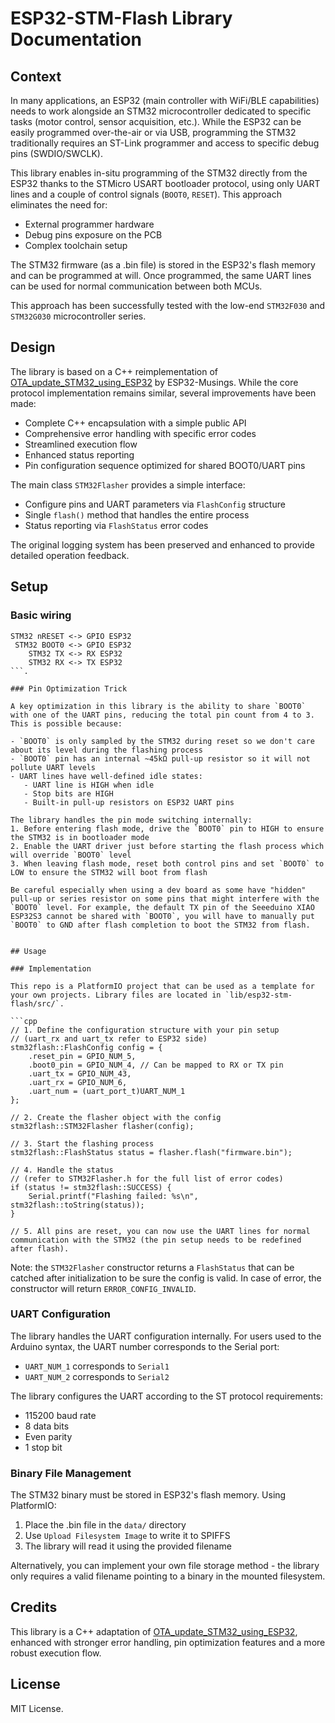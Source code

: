 # ESP32-STM-Flash Library Documentation

## Context

In many applications, an ESP32 (main controller with WiFi/BLE capabilities) needs to work alongside an STM32 microcontroller dedicated to specific tasks (motor control, sensor acquisition, etc.). While the ESP32 can be easily programmed over-the-air or via USB, programming the STM32 traditionally requires an ST-Link programmer and access to specific debug pins (SWDIO/SWCLK).

This library enables in-situ programming of the STM32 directly from the ESP32 thanks to the STMicro USART bootloader protocol, using only UART lines and a couple of control signals (`BOOT0`, `RESET`). This approach eliminates the need for:
- External programmer hardware
- Debug pins exposure on the PCB
- Complex toolchain setup

The STM32 firmware (as a .bin file) is stored in the ESP32's flash memory and can be programmed at will. Once programmed, the same UART lines can be used for normal communication between both MCUs.

This approach has been successfully tested with the low-end `STM32F030` and `STM32G030` microcontroller series.

## Design 

The library is based on a C++ reimplementation of [OTA_update_STM32_using_ESP32](https://github.com/ESP32-Musings/OTA_update_STM32_using_ESP32) by ESP32-Musings. While the core protocol implementation remains similar, several improvements have been made:

- Complete C++ encapsulation with a simple public API
- Comprehensive error handling with specific error codes
- Streamlined execution flow
- Enhanced status reporting
- Pin configuration sequence optimized for shared BOOT0/UART pins

The main class `STM32Flasher` provides a simple interface:
- Configure pins and UART parameters via `FlashConfig` structure
- Single `flash()` method that handles the entire process
- Status reporting via `FlashStatus` error codes

The original logging system has been preserved and enhanced to provide detailed operation feedback.

## Setup

### Basic wiring
```
STM32 nRESET <-> GPIO ESP32
 STM32 BOOT0 <-> GPIO ESP32
    STM32 TX <-> RX ESP32
    STM32 RX <-> TX ESP32
```.

### Pin Optimization Trick

A key optimization in this library is the ability to share `BOOT0` with one of the UART pins, reducing the total pin count from 4 to 3. This is possible because:

- `BOOT0` is only sampled by the STM32 during reset so we don't care about its level during the flashing process
- `BOOT0` pin has an internal ~45kΩ pull-up resistor so it will not pollute UART levels
- UART lines have well-defined idle states:
   - UART line is HIGH when idle
   - Stop bits are HIGH
   - Built-in pull-up resistors on ESP32 UART pins

The library handles the pin mode switching internally:
1. Before entering flash mode, drive the `BOOT0` pin to HIGH to ensure the STM32 is in bootloader mode
2. Enable the UART driver just before starting the flash process which will override `BOOT0` level
3. When leaving flash mode, reset both control pins and set `BOOT0` to LOW to ensure the STM32 will boot from flash

Be careful especially when using a dev board as some have "hidden" pull-up or series resistor on some pins that might interfere with the `BOOT0` level. For example, the default TX pin of the Seeeduino XIAO ESP32S3 cannot be shared with `BOOT0`, you will have to manually put `BOOT0` to GND after flash completion to boot the STM32 from flash.


## Usage

### Implementation

This repo is a PlatformIO project that can be used as a template for your own projects. Library files are located in `lib/esp32-stm-flash/src/`. 

```cpp
// 1. Define the configuration structure with your pin setup
// (uart_rx and uart_tx refer to ESP32 side)
stm32flash::FlashConfig config = {
    .reset_pin = GPIO_NUM_5,
    .boot0_pin = GPIO_NUM_4, // Can be mapped to RX or TX pin
    .uart_tx = GPIO_NUM_43,
    .uart_rx = GPIO_NUM_6,
    .uart_num = (uart_port_t)UART_NUM_1
};

// 2. Create the flasher object with the config
stm32flash::STM32Flasher flasher(config);

// 3. Start the flashing process
stm32flash::FlashStatus status = flasher.flash("firmware.bin");

// 4. Handle the status
// (refer to STM32Flasher.h for the full list of error codes)
if (status != stm32flash::SUCCESS) {
    Serial.printf("Flashing failed: %s\n", stm32flash::toString(status));
}

// 5. All pins are reset, you can now use the UART lines for normal communication with the STM32 (the pin setup needs to be redefined after flash).
```
Note: the `STM32Flasher` constructor returns a `FlashStatus` that can be catched after initialization to be sure the config is valid. In case of error, the constructor will return `ERROR_CONFIG_INVALID`.

### UART Configuration

The library handles the UART configuration internally. For users used to the Arduino syntax, the UART number corresponds to the Serial port:
- `UART_NUM_1` corresponds to `Serial1`
- `UART_NUM_2` corresponds to `Serial2`

The library configures the UART according to the ST protocol requirements:
- 115200 baud rate
- 8 data bits
- Even parity
- 1 stop bit

### Binary File Management

The STM32 binary must be stored in ESP32's flash memory. Using PlatformIO:
1. Place the .bin file in the `data/` directory
2. Use `Upload Filesystem Image` to write it to SPIFFS
3. The library will read it using the provided filename

Alternatively, you can implement your own file storage method - the library only requires a valid filename pointing to a binary in the mounted filesystem.

## Credits

This library is a C++ adaptation of [OTA_update_STM32_using_ESP32](https://github.com/ESP32-Musings/OTA_update_STM32_using_ESP32), enhanced with stronger error handling, pin optimization features and a more robust execution flow.

## License

MIT License.
